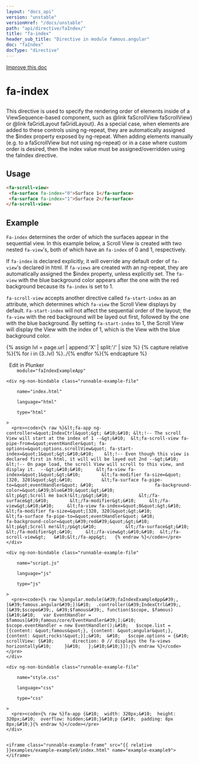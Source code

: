 ```yaml
---
layout: "docs_api"
version: "unstable"
versionHref: "/docs/unstable"
path: "api/directive/faIndex/"
title: "fa-index"
header_sub_title: "Directive in module famous.angular"
doc: "faIndex"
docType: "directive"
---
```


<div class="improve-docs">
  <a href='https://github.com/Famous/famous-angular/edit/master/src/scripts/directives/fa-index.js#L1'>
    Improve this doc
  </a>
</div>





<h1 class="api-title">

  fa-index



</h1>





This directive is used to specify the rendering order of elements
inside of a ViewSequence-based component, such as @link faScrollView faScrollView}
or @link faGridLayout faGridLayout}.  As a special case, when elements are added to
these controls using ng-repeat, they are automatically assigned the
$index property exposed by ng-repeat.  When adding elements manually
(e.g. to a faScrollView but not using ng-repeat) or in a case where custom
order is desired, then the index value must be assigned/overridden using the faIndex directive.






  
<h2 id="usage">Usage</h2>
  
```html
<fa-scroll-view>
 <fa-surface fa-index="0">Surface 1</fa-surface>
 <fa-surface fa-index="1">Surface 2</fa-surface>
</fa-scroll-view>
```
  
  

  



<h2 id="example">Example</h2><p><code>Fa-index</code> determines the order of which the surfaces appear in the sequential view.
In this example below, a Scroll View is created with two nested <code>fa-view</code>&#39;s, both of which have an <code>fa-index</code> of 0 and 1, respectively.</p>
<p>If <code>fa-index</code> is declared explicitly, it will override any default order of <code>fa-view</code>&#39;s declared in html.
If <code>fa-views</code> are created with an ng-repeat, they are automatically assigned the $index property, unless explicitly set.
The <code>fa-view</code> with the blue background color appears after the one with the red background because its <code>fa-index</code> is set to 1.</p>
<p><code>fa-scroll-view</code> accepts another directive called <code>fa-start-index</code> as an attribute, which determines which <code>fa-view</code> the Scroll View displays by default.
<code>Fa-start-index</code> will not affect the sequential order of the layout; the <code>fa-view</code> with the red background will be layed out first, followed by the one with the blue background.
 By setting <code>fa-start-index</code> to 1, the Scroll View will display the View with the index of 1, which is the View with the blue background color. </p>
<p> 

{% assign lvl = page.url | append:'X' | split:'/' | size %}
{% capture relative %}{% for i in (3..lvl) %}../{% endfor %}{% endcapture %}

<div>
  <a ng-click="openPlunkr('{{ relative }}examples/example-example9')" class="btn pull-right">
    <i class="glyphicon glyphicon-edit">&nbsp;</i>
    Edit in Plunker</a>
  <div class="runnable-example" path="examples/example-example9"
      
        module="faIndexExampleApp"
      
  >

   
    <div ng-non-bindable class="runnable-example-file"
      
        name="index.html"
      
        language="html"
      
        type="html"
      
    >
      <pre><code>{% raw %}&lt;fa-app ng-controller=&quot;IndexCtrl&quot;&gt; &#10;&#10; &lt;!-- The scroll View will start at the index of 1 --&gt;&#10;  &lt;fa-scroll-view fa-pipe-from=&quot;eventHandler&quot; fa-options=&quot;options.scrollView&quot; fa-start-index=&quot;1&quot;&gt;&#10;&#10;    &lt;!-- Even though this view is declared first in html, it will will be layed out 2nd --&gt;&#10;    &lt;!-- On page load, the scroll View will scroll to this view, and display it.  --&gt;&#10;&#10;     &lt;fa-view fa-index=&quot;1&quot;&gt;&#10;        &lt;fa-modifier fa-size=&quot;[320, 320]&quot;&gt;&#10;           &lt;fa-surface fa-pipe-to=&quot;eventHandler&quot; &#10;                       fa-background-color=&quot;&#39;blue&#39;&quot;&gt;&#10;                       &lt;p&gt;Scroll me back!&lt;/p&gt;&#10;           &lt;/fa-surface&gt;&#10;        &lt;/fa-modifier&gt;&#10;     &lt;/fa-view&gt;&#10;&#10;     &lt;fa-view fa-index=&quot;0&quot;&gt;&#10;        &lt;fa-modifier fa-size=&quot;[320, 320]&quot;&gt;&#10;           &lt;fa-surface fa-pipe-to=&quot;eventHandler&quot; &#10;                       fa-background-color=&quot;&#39;red&#39;&quot;&gt;&#10;                       &lt;p&gt;Scroll me!&lt;/p&gt;&#10;           &lt;/fa-surface&gt;&#10;        &lt;/fa-modifier&gt;&#10;     &lt;/fa-view&gt;&#10;&#10;  &lt;/fa-scroll-view&gt;   &#10;&lt;/fa-app&gt;   {% endraw %}</code></pre>
    </div>
  
    <div ng-non-bindable class="runnable-example-file"
      
        name="script.js"
      
        language="js"
      
        type="js"
      
    >
      <pre><code>{% raw %}angular.module(&#39;faIndexExampleApp&#39;, [&#39;famous.angular&#39;])&#10;  .controller(&#39;IndexCtrl&#39;, [&#39;$scope&#39;, &#39;$famous&#39;, function($scope, $famous) {&#10;&#10;   var EventHandler = $famous[&#39;famous/core/EventHandler&#39;];&#10;   $scope.eventHandler = new EventHandler();&#10;   $scope.list = [{content: &quot;famous&quot;}, {content: &quot;angular&quot;}, {content: &quot;rocks!&quot;}];&#10;  &#10;   $scope.options = {&#10;     scrollView: {&#10;       direction: 0 // displays the fa-views horizontally&#10;     }&#10;   };&#10;&#10;}]);{% endraw %}</code></pre>
    </div>
  
    <div ng-non-bindable class="runnable-example-file"
      
        name="style.css"
      
        language="css"
      
        type="css"
      
    >
      <pre><code>{% raw %}fa-app {&#10;  width: 320px;&#10;  height: 320px;&#10;  overflow: hidden;&#10;}&#10;p {&#10;  padding: 8px 8px;&#10;}{% endraw %}</code></pre>
    </div>
  

    <iframe class="runnable-example-frame" src="{{ relative }}examples/example-example9/index.html" name="example-example9"></iframe>
  </div>
</div>


</p>



